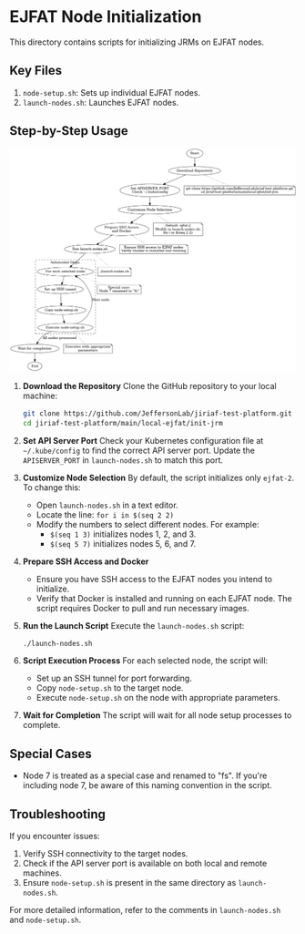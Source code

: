 # EJFAT Node Initialization

This directory contains scripts for initializing JRMs on EJFAT nodes.

## Key Files

1. `node-setup.sh`: Sets up individual EJFAT nodes.
2. `launch-nodes.sh`: Launches EJFAT nodes.



## Step-by-Step Usage

![EJFAT Node Initialization Flow Chart](../../../image/ejfat_node_initialization_flow_chart.png)

1. **Download the Repository**
   Clone the GitHub repository to your local machine:
   ```bash
   git clone https://github.com/JeffersonLab/jiriaf-test-platform.git
   cd jiriaf-test-platform/main/local-ejfat/init-jrm
   ```

2. **Set API Server Port**
   Check your Kubernetes configuration file at `~/.kube/config` to find the correct API server port. Update the `APISERVER_PORT` in `launch-nodes.sh` to match this port.

3. **Customize Node Selection**
   By default, the script initializes only `ejfat-2`. To change this:
   - Open `launch-nodes.sh` in a text editor.
   - Locate the line: `for i in $(seq 2 2)`
   - Modify the numbers to select different nodes. For example:
     - `$(seq 1 3)` initializes nodes 1, 2, and 3.
     - `$(seq 5 7)` initializes nodes 5, 6, and 7.

4. **Prepare SSH Access and Docker**
   - Ensure you have SSH access to the EJFAT nodes you intend to initialize.
   - Verify that Docker is installed and running on each EJFAT node. The script requires Docker to pull and run necessary images.

5. **Run the Launch Script**
   Execute the `launch-nodes.sh` script:
   ```bash
   ./launch-nodes.sh
   ```

6. **Script Execution Process**
   For each selected node, the script will:
   - Set up an SSH tunnel for port forwarding.
   - Copy `node-setup.sh` to the target node.
   - Execute `node-setup.sh` on the node with appropriate parameters.

7. **Wait for Completion**
   The script will wait for all node setup processes to complete.

## Special Cases

- Node 7 is treated as a special case and renamed to "fs". If you're including node 7, be aware of this naming convention in the script.

## Troubleshooting

If you encounter issues:
1. Verify SSH connectivity to the target nodes.
2. Check if the API server port is available on both local and remote machines.
3. Ensure `node-setup.sh` is present in the same directory as `launch-nodes.sh`.

For more detailed information, refer to the comments in `launch-nodes.sh` and `node-setup.sh`.
